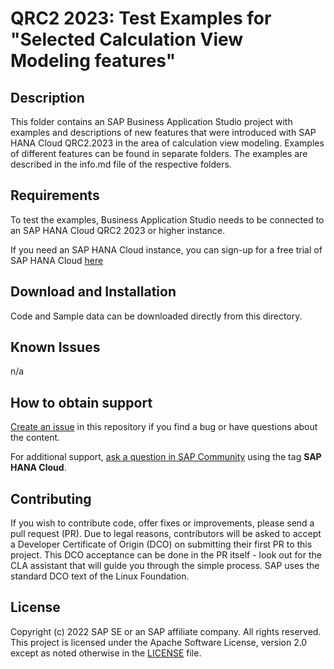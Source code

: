 # QRC2 2023: Test Examples for "Selected Calculation View Modeling features"

## Description
This folder contains an SAP Business Application Studio project with examples and descriptions of new features that were introduced with SAP HANA Cloud QRC2.2023 in the area of calculation view modeling. 
Examples of different features can be found in separate folders. The examples are described in the info.md file of the respective folders. 

## Requirements 
To test the examples, Business Application Studio needs to be connected to an SAP HANA Cloud QRC2 2023 or higher instance.

If you need an SAP HANA Cloud instance, you can sign-up for a free trial of SAP HANA Cloud [here](https://www.sap.com/cmp/td/sap-hana-cloud-trial.html)

## Download and Installation
Code and Sample data can be downloaded directly from this directory.

## Known Issues
n/a

## How to obtain support

[Create an issue](https://github.com/SAP-samples/<repository-name>/issues) in this repository if you find a bug or have questions about the content.
 
For additional support, [ask a question in SAP Community](https://answers.sap.com/questions/ask.html) using the tag **SAP HANA Cloud**.

## Contributing
If you wish to contribute code, offer fixes or improvements, please send a pull request (PR). Due to legal reasons, contributors will be asked to accept a Developer Certificate of Origin (DCO) on submitting their first PR to this project. This DCO acceptance can be done in the PR itself - look out for the CLA assistant that will guide you through the simple process. SAP uses the standard DCO text of the Linux Foundation.

## License
Copyright (c) 2022 SAP SE or an SAP affiliate company. All rights reserved. This project is licensed under the Apache Software License, version 2.0 except as noted otherwise in the [LICENSE](LICENSES/Apache-2.0.txt) file.

